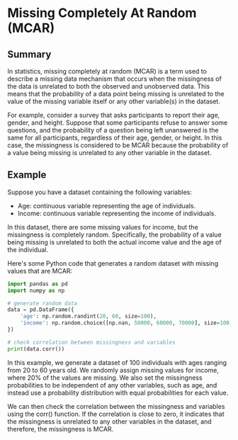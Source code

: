 # Missing Completely At Random (MCAR)

## Summary

In statistics, missing completely at random (MCAR) is a term used to describe a missing data mechanism that occurs when the missingness of the data is unrelated to both the observed and unobserved data. This means that the probability of a data point being missing is unrelated to the value of the missing variable itself or any other variable(s) in the dataset.

For example, consider a survey that asks participants to report their age, gender, and height. Suppose that some participants refuse to answer some questions, and the probability of a question being left unanswered is the same for all participants, regardless of their age, gender, or height. In this case, the missingness is considered to be MCAR because the probability of a value being missing is unrelated to any other variable in the dataset.

## Example

Suppose you have a dataset containing the following variables:

- Age: continuous variable representing the age of individuals.
- Income: continuous variable representing the income of individuals.

In this dataset, there are some missing values for income, but the missingness is completely random. Specifically, the probability of a value being missing is unrelated to both the actual income value and the age of the individual.

Here's some Python code that generates a random dataset with missing values that are MCAR:

```python
import pandas as pd
import numpy as np

# generate random data
data = pd.DataFrame({
    'age': np.random.randint(20, 60, size=100),
    'income': np.random.choice([np.nan, 50000, 60000, 70000], size=100, p=[0.2, 0.2, 0.2, 0.2])
})

# check correlation between missingness and variables
print(data.corr())
```

In this example, we generate a dataset of 100 individuals with ages ranging from 20 to 60 years old. We randomly assign missing values for income, where 20% of the values are missing. We also set the missingness probabilities to be independent of any other variables, such as age, and instead use a probability distribution with equal probabilities for each value.

We can then check the correlation between the missingness and variables using the corr() function. If the correlation is close to zero, it indicates that the missingness is unrelated to any other variables in the dataset, and therefore, the missingness is MCAR.
